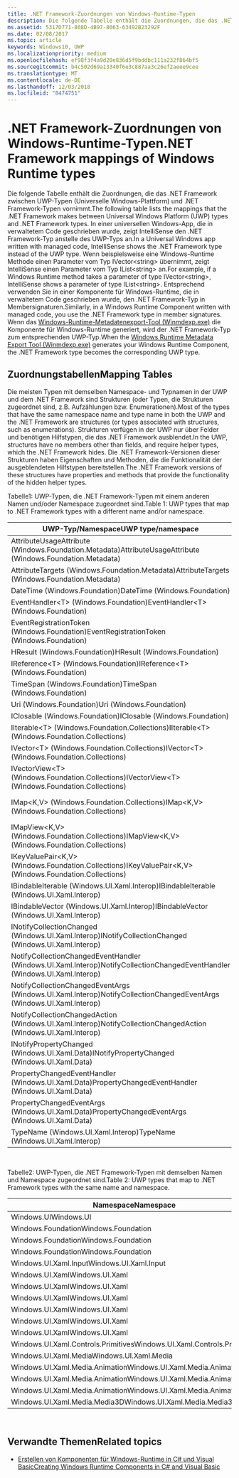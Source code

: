 ```yaml
---
title: .NET Framework-Zuordnungen von Windows-Runtime-Typen
description: Die folgende Tabelle enthält die Zuordnungen, die das .NET Framework zwischen UWP-Typen (Universelle Windows-Plattform) und .NET Framework-Typen vornimmt.
ms.assetid: 5317D771-808D-4B97-8063-63492B23292F
ms.date: 02/08/2017
ms.topic: article
keywords: Windows10, UWP
ms.localizationpriority: medium
ms.openlocfilehash: ef98f3f4a9d20e836d5f9bddbc111a232f864bf5
ms.sourcegitcommit: b4c502d69a13340f6e3c887aa3c26ef2aeee9cee
ms.translationtype: MT
ms.contentlocale: de-DE
ms.lasthandoff: 12/03/2018
ms.locfileid: "8474751"
---
```

# <a name="net-framework-mappings-of-windows-runtime-types"></a><span data-ttu-id="38356-104">.NET Framework-Zuordnungen von Windows-Runtime-Typen</span><span class="sxs-lookup"><span data-stu-id="38356-104">.NET Framework mappings of Windows Runtime types</span></span>



<span data-ttu-id="38356-105">Die folgende Tabelle enthält die Zuordnungen, die das .NET Framework zwischen UWP-Typen (Universelle Windows-Plattform) und .NET Framework-Typen vornimmt.</span><span class="sxs-lookup"><span data-stu-id="38356-105">The following table lists the mappings that the .NET Framework makes between Universal Windows Platform (UWP) types and .NET Framework types.</span></span> <span data-ttu-id="38356-106">In einer universellen Windows-App, die in verwaltetem Code geschrieben wurde, zeigt IntelliSense den .NET Framework-Typ anstelle des UWP-Typs an.</span><span class="sxs-lookup"><span data-stu-id="38356-106">In a Universal Windows app written with managed code, IntelliSense shows the .NET Framework type instead of the UWP type.</span></span> <span data-ttu-id="38356-107">Wenn beispielsweise eine Windows-Runtime Methode einen Parameter vom Typ IVector&lt;string&gt; übernimmt, zeigt IntelliSense einen Parameter vom Typ IList&lt;string&gt; an.</span><span class="sxs-lookup"><span data-stu-id="38356-107">For example, if a Windows Runtime method takes a parameter of type IVector&lt;string&gt;, IntelliSense shows a parameter of type IList&lt;string&gt;.</span></span> <span data-ttu-id="38356-108">Entsprechend verwenden Sie in einer Komponente für Windows-Runtime, die in verwaltetem Code geschrieben wurde, den .NET Framework-Typ in Membersignaturen.</span><span class="sxs-lookup"><span data-stu-id="38356-108">Similarly, in a Windows Runtime Component written with managed code, you use the .NET Framework type in member signatures.</span></span> <span data-ttu-id="38356-109">Wenn das [Windows-Runtime-Metadatenexport-Tool (Winmdexp.exe)](https://msdn.microsoft.com/library/hh925576.aspx) die Komponente für Windows-Runtime generiert, wird der .NET Framework-Typ zum entsprechenden UWP-Typ.</span><span class="sxs-lookup"><span data-stu-id="38356-109">When the [Windows Runtime Metadata Export Tool (Winmdexp.exe)](https://msdn.microsoft.com/library/hh925576.aspx) generates your Windows Runtime Component, the .NET Framework type becomes the corresponding UWP type.</span></span>

## <a name="mapping-tables"></a><span data-ttu-id="38356-110">Zuordnungstabellen</span><span class="sxs-lookup"><span data-stu-id="38356-110">Mapping Tables</span></span>


<span data-ttu-id="38356-111">Die meisten Typen mit demselben Namespace- und Typnamen in der UWP und dem .NET Framework sind Strukturen (oder Typen, die Strukturen zugeordnet sind, z.B. Aufzählungen bzw. Enumerationen).</span><span class="sxs-lookup"><span data-stu-id="38356-111">Most of the types that have the same namespace name and type name in both the UWP and the .NET Framework are structures (or types associated with structures, such as enumerations).</span></span> <span data-ttu-id="38356-112">Strukturen verfügen in der UWP nur über Felder und benötigen Hilfstypen, die das .NET Framework ausblendet.</span><span class="sxs-lookup"><span data-stu-id="38356-112">In the UWP, structures have no members other than fields, and require helper types, which the .NET Framework hides.</span></span> <span data-ttu-id="38356-113">Die .NET Framework-Versionen dieser Strukturen haben Eigenschaften und Methoden, die die Funktionalität der ausgeblendeten Hilfstypen bereitstellen.</span><span class="sxs-lookup"><span data-stu-id="38356-113">The .NET Framework versions of these structures have properties and methods that provide the functionality of the hidden helper types.</span></span>

<span data-ttu-id="38356-114">Tabelle1: UWP-Typen, die .NET Framework-Typen mit einem anderen Namen und/oder Namespace zugeordnet sind.</span><span class="sxs-lookup"><span data-stu-id="38356-114">Table 1: UWP types that map to .NET Framework types with a different name and/or namespace.</span></span>

| <span data-ttu-id="38356-115">UWP-Typ/Namespace</span><span class="sxs-lookup"><span data-stu-id="38356-115">UWP type/namespace</span></span>                                            | <span data-ttu-id="38356-116">.NET Framework-Typ/Namespace</span><span class="sxs-lookup"><span data-stu-id="38356-116">.NET Framework type/namespace</span></span>                                          | <span data-ttu-id="38356-117">.NET Framework-Assembly</span><span class="sxs-lookup"><span data-stu-id="38356-117">.NET Framework assembly</span></span>                           |
|---------------------------------------------------------------|------------------------------------------------------------------------|---------------------------------------------------|
| <span data-ttu-id="38356-118">AttributeUsageAttribute (Windows.Foundation.Metadata)</span><span class="sxs-lookup"><span data-stu-id="38356-118">AttributeUsageAttribute (Windows.Foundation.Metadata)</span></span>         | <span data-ttu-id="38356-119">AttributeUsageAttribute (System)</span><span class="sxs-lookup"><span data-stu-id="38356-119">AttributeUsageAttribute (System)</span></span>                                       | <span data-ttu-id="38356-120">System.Runtime.dll</span><span class="sxs-lookup"><span data-stu-id="38356-120">System.Runtime.dll</span></span>                                |
| <span data-ttu-id="38356-121">AttributeTargets (Windows.Foundation.Metadata)</span><span class="sxs-lookup"><span data-stu-id="38356-121">AttributeTargets (Windows.Foundation.Metadata)</span></span>                | <span data-ttu-id="38356-122">AttributeTargets (System)</span><span class="sxs-lookup"><span data-stu-id="38356-122">AttributeTargets (System)</span></span>                                              | <span data-ttu-id="38356-123">System.Runtime.dll</span><span class="sxs-lookup"><span data-stu-id="38356-123">System.Runtime.dll</span></span>                                |
| <span data-ttu-id="38356-124">DateTime (Windows.Foundation)</span><span class="sxs-lookup"><span data-stu-id="38356-124">DateTime (Windows.Foundation)</span></span>                                 | <span data-ttu-id="38356-125">DateTimeOffset (System)</span><span class="sxs-lookup"><span data-stu-id="38356-125">DateTimeOffset (System)</span></span>                                                | <span data-ttu-id="38356-126">System.Runtime.dll</span><span class="sxs-lookup"><span data-stu-id="38356-126">System.Runtime.dll</span></span>                                |
| <span data-ttu-id="38356-127">EventHandler&lt;T&gt; (Windows.Foundation)</span><span class="sxs-lookup"><span data-stu-id="38356-127">EventHandler&lt;T&gt; (Windows.Foundation)</span></span>                    | <span data-ttu-id="38356-128">EventHandler&lt;T&gt; (System)</span><span class="sxs-lookup"><span data-stu-id="38356-128">EventHandler&lt;T&gt; (System)</span></span>                                         | <span data-ttu-id="38356-129">System.Runtime.dll</span><span class="sxs-lookup"><span data-stu-id="38356-129">System.Runtime.dll</span></span>                                |
| <span data-ttu-id="38356-130">EventRegistrationToken (Windows.Foundation)</span><span class="sxs-lookup"><span data-stu-id="38356-130">EventRegistrationToken (Windows.Foundation)</span></span>                   | <span data-ttu-id="38356-131">EventRegistrationToken (System.Runtime.InteropServices.WindowsRuntime)</span><span class="sxs-lookup"><span data-stu-id="38356-131">EventRegistrationToken (System.Runtime.InteropServices.WindowsRuntime)</span></span> | <span data-ttu-id="38356-132">System.Runtime.InteropServices.WindowsRuntime.dll</span><span class="sxs-lookup"><span data-stu-id="38356-132">System.Runtime.InteropServices.WindowsRuntime.dll</span></span> |
| <span data-ttu-id="38356-133">HResult (Windows.Foundation)</span><span class="sxs-lookup"><span data-stu-id="38356-133">HResult (Windows.Foundation)</span></span>                                  | <span data-ttu-id="38356-134">Exception (System)</span><span class="sxs-lookup"><span data-stu-id="38356-134">Exception (System)</span></span>                                                     | <span data-ttu-id="38356-135">System.Runtime.dll</span><span class="sxs-lookup"><span data-stu-id="38356-135">System.Runtime.dll</span></span>                                |
| <span data-ttu-id="38356-136">IReference&lt;T&gt; (Windows.Foundation)</span><span class="sxs-lookup"><span data-stu-id="38356-136">IReference&lt;T&gt; (Windows.Foundation)</span></span>                      | <span data-ttu-id="38356-137">Nullable&lt;T&gt; (System)</span><span class="sxs-lookup"><span data-stu-id="38356-137">Nullable&lt;T&gt; (System)</span></span>                                             | <span data-ttu-id="38356-138">System.Runtime.dll</span><span class="sxs-lookup"><span data-stu-id="38356-138">System.Runtime.dll</span></span>                                |
| <span data-ttu-id="38356-139">TimeSpan (Windows.Foundation)</span><span class="sxs-lookup"><span data-stu-id="38356-139">TimeSpan (Windows.Foundation)</span></span>                                 | <span data-ttu-id="38356-140">TimeSpan (System)</span><span class="sxs-lookup"><span data-stu-id="38356-140">TimeSpan (System)</span></span>                                                      | <span data-ttu-id="38356-141">System.Runtime.dll</span><span class="sxs-lookup"><span data-stu-id="38356-141">System.Runtime.dll</span></span>                                |
| <span data-ttu-id="38356-142">Uri (Windows.Foundation)</span><span class="sxs-lookup"><span data-stu-id="38356-142">Uri (Windows.Foundation)</span></span>                                      | <span data-ttu-id="38356-143">Uri (System)</span><span class="sxs-lookup"><span data-stu-id="38356-143">Uri (System)</span></span>                                                           | <span data-ttu-id="38356-144">System.Runtime.dll</span><span class="sxs-lookup"><span data-stu-id="38356-144">System.Runtime.dll</span></span>                                |
| <span data-ttu-id="38356-145">IClosable (Windows.Foundation)</span><span class="sxs-lookup"><span data-stu-id="38356-145">IClosable (Windows.Foundation)</span></span>                                | <span data-ttu-id="38356-146">IDisposable (System)</span><span class="sxs-lookup"><span data-stu-id="38356-146">IDisposable (System)</span></span>                                                   | <span data-ttu-id="38356-147">System.Runtime.dll</span><span class="sxs-lookup"><span data-stu-id="38356-147">System.Runtime.dll</span></span>                                |
| <span data-ttu-id="38356-148">IIterable&lt;T&gt; (Windows.Foundation.Collections)</span><span class="sxs-lookup"><span data-stu-id="38356-148">IIterable&lt;T&gt; (Windows.Foundation.Collections)</span></span>           | <span data-ttu-id="38356-149">IEnumerable&lt;T&gt; (System.Collections.Generic)</span><span class="sxs-lookup"><span data-stu-id="38356-149">IEnumerable&lt;T&gt; (System.Collections.Generic)</span></span>                      | <span data-ttu-id="38356-150">System.Runtime.dll</span><span class="sxs-lookup"><span data-stu-id="38356-150">System.Runtime.dll</span></span>                                |
| <span data-ttu-id="38356-151">IVector&lt;T&gt; (Windows.Foundation.Collections)</span><span class="sxs-lookup"><span data-stu-id="38356-151">IVector&lt;T&gt; (Windows.Foundation.Collections)</span></span>             | <span data-ttu-id="38356-152">IList&lt;T&gt; (System.Collections.Generic)</span><span class="sxs-lookup"><span data-stu-id="38356-152">IList&lt;T&gt; (System.Collections.Generic)</span></span>                            | <span data-ttu-id="38356-153">System.Runtime.dll</span><span class="sxs-lookup"><span data-stu-id="38356-153">System.Runtime.dll</span></span>                                |
| <span data-ttu-id="38356-154">IVectorView&lt;T&gt; (Windows.Foundation.Collections)</span><span class="sxs-lookup"><span data-stu-id="38356-154">IVectorView&lt;T&gt; (Windows.Foundation.Collections)</span></span>         | <span data-ttu-id="38356-155">IReadOnlyList&lt;T&gt; (System.Collections.Generic)</span><span class="sxs-lookup"><span data-stu-id="38356-155">IReadOnlyList&lt;T&gt; (System.Collections.Generic)</span></span>                    | <span data-ttu-id="38356-156">System.Runtime.dll</span><span class="sxs-lookup"><span data-stu-id="38356-156">System.Runtime.dll</span></span>                                |
| <span data-ttu-id="38356-157">IMap&lt;K,V&gt; (Windows.Foundation.Collections)</span><span class="sxs-lookup"><span data-stu-id="38356-157">IMap&lt;K,V&gt; (Windows.Foundation.Collections)</span></span>              | <span data-ttu-id="38356-158">IDictionary&lt;TKey,TValue&gt; (System.Collections.Generic)</span><span class="sxs-lookup"><span data-stu-id="38356-158">IDictionary&lt;TKey,TValue&gt; (System.Collections.Generic)</span></span>            | <span data-ttu-id="38356-159">System.Runtime.dll</span><span class="sxs-lookup"><span data-stu-id="38356-159">System.Runtime.dll</span></span>                                |
| <span data-ttu-id="38356-160">IMapView&lt;K,V&gt; (Windows.Foundation.Collections)</span><span class="sxs-lookup"><span data-stu-id="38356-160">IMapView&lt;K,V&gt; (Windows.Foundation.Collections)</span></span>          | <span data-ttu-id="38356-161">IReadOnlyDictionary&lt;TKey,TValue&gt; (System.Collections.Generic)</span><span class="sxs-lookup"><span data-stu-id="38356-161">IReadOnlyDictionary&lt;TKey,TValue&gt; (System.Collections.Generic)</span></span>    | <span data-ttu-id="38356-162">System.Runtime.dll</span><span class="sxs-lookup"><span data-stu-id="38356-162">System.Runtime.dll</span></span>                                |
| <span data-ttu-id="38356-163">IKeyValuePair&lt;K,V&gt; (Windows.Foundation.Collections)</span><span class="sxs-lookup"><span data-stu-id="38356-163">IKeyValuePair&lt;K,V&gt; (Windows.Foundation.Collections)</span></span>     | <span data-ttu-id="38356-164">KeyValuePair&lt;TKey,TValue&gt; (System.Collections.Generic)</span><span class="sxs-lookup"><span data-stu-id="38356-164">KeyValuePair&lt;TKey,TValue&gt; (System.Collections.Generic)</span></span>           | <span data-ttu-id="38356-165">System.Runtime.dll</span><span class="sxs-lookup"><span data-stu-id="38356-165">System.Runtime.dll</span></span>                                |
| <span data-ttu-id="38356-166">IBindableIterable (Windows.UI.Xaml.Interop)</span><span class="sxs-lookup"><span data-stu-id="38356-166">IBindableIterable (Windows.UI.Xaml.Interop)</span></span>                   | <span data-ttu-id="38356-167">IEnumerable (System.Collections)</span><span class="sxs-lookup"><span data-stu-id="38356-167">IEnumerable (System.Collections)</span></span>                                       | <span data-ttu-id="38356-168">System.Runtime.dll</span><span class="sxs-lookup"><span data-stu-id="38356-168">System.Runtime.dll</span></span>                                |
| <span data-ttu-id="38356-169">IBindableVector (Windows.UI.Xaml.Interop)</span><span class="sxs-lookup"><span data-stu-id="38356-169">IBindableVector (Windows.UI.Xaml.Interop)</span></span>                     | <span data-ttu-id="38356-170">IList (System.Collections)</span><span class="sxs-lookup"><span data-stu-id="38356-170">IList (System.Collections)</span></span>                                             | <span data-ttu-id="38356-171">System.Runtime.dll</span><span class="sxs-lookup"><span data-stu-id="38356-171">System.Runtime.dll</span></span>                                |
| <span data-ttu-id="38356-172">INotifyCollectionChanged (Windows.UI.Xaml.Interop)</span><span class="sxs-lookup"><span data-stu-id="38356-172">INotifyCollectionChanged (Windows.UI.Xaml.Interop)</span></span>            | <span data-ttu-id="38356-173">INotifyCollectionChanged (System.Collections.Specialized)</span><span class="sxs-lookup"><span data-stu-id="38356-173">INotifyCollectionChanged (System.Collections.Specialized)</span></span>              | <span data-ttu-id="38356-174">System.ObjectModel.dll</span><span class="sxs-lookup"><span data-stu-id="38356-174">System.ObjectModel.dll</span></span>                            |
| <span data-ttu-id="38356-175">NotifyCollectionChangedEventHandler (Windows.UI.Xaml.Interop)</span><span class="sxs-lookup"><span data-stu-id="38356-175">NotifyCollectionChangedEventHandler (Windows.UI.Xaml.Interop)</span></span> | <span data-ttu-id="38356-176">NotifyCollectionChangedEventHandler (System.Collections.Specialized)</span><span class="sxs-lookup"><span data-stu-id="38356-176">NotifyCollectionChangedEventHandler (System.Collections.Specialized)</span></span>   | <span data-ttu-id="38356-177">System.ObjectModel.dll</span><span class="sxs-lookup"><span data-stu-id="38356-177">System.ObjectModel.dll</span></span>                            |
| <span data-ttu-id="38356-178">NotifyCollectionChangedEventArgs (Windows.UI.Xaml.Interop)</span><span class="sxs-lookup"><span data-stu-id="38356-178">NotifyCollectionChangedEventArgs (Windows.UI.Xaml.Interop)</span></span>    | <span data-ttu-id="38356-179">NotifyCollectionChangedEventArgs (System.Collections.Specialized)</span><span class="sxs-lookup"><span data-stu-id="38356-179">NotifyCollectionChangedEventArgs (System.Collections.Specialized)</span></span>      | <span data-ttu-id="38356-180">System.ObjectModel.dll</span><span class="sxs-lookup"><span data-stu-id="38356-180">System.ObjectModel.dll</span></span>                            |
| <span data-ttu-id="38356-181">NotifyCollectionChangedAction (Windows.UI.Xaml.Interop)</span><span class="sxs-lookup"><span data-stu-id="38356-181">NotifyCollectionChangedAction (Windows.UI.Xaml.Interop)</span></span>       | <span data-ttu-id="38356-182">NotifyCollectionChangedAction (System.Collections.Specialized)</span><span class="sxs-lookup"><span data-stu-id="38356-182">NotifyCollectionChangedAction (System.Collections.Specialized)</span></span>         | <span data-ttu-id="38356-183">System.ObjectModel.dll</span><span class="sxs-lookup"><span data-stu-id="38356-183">System.ObjectModel.dll</span></span>                            |
| <span data-ttu-id="38356-184">INotifyPropertyChanged (Windows.UI.Xaml.Data)</span><span class="sxs-lookup"><span data-stu-id="38356-184">INotifyPropertyChanged (Windows.UI.Xaml.Data)</span></span>                 | <span data-ttu-id="38356-185">INotifyPropertyChanged (System.ComponentModel)</span><span class="sxs-lookup"><span data-stu-id="38356-185">INotifyPropertyChanged (System.ComponentModel)</span></span>                         | <span data-ttu-id="38356-186">System.ObjectModel.dll</span><span class="sxs-lookup"><span data-stu-id="38356-186">System.ObjectModel.dll</span></span>                            |
| <span data-ttu-id="38356-187">PropertyChangedEventHandler (Windows.UI.Xaml.Data)</span><span class="sxs-lookup"><span data-stu-id="38356-187">PropertyChangedEventHandler (Windows.UI.Xaml.Data)</span></span>            | <span data-ttu-id="38356-188">PropertyChangedEventHandler (System.ComponentModel)</span><span class="sxs-lookup"><span data-stu-id="38356-188">PropertyChangedEventHandler (System.ComponentModel)</span></span>                    | <span data-ttu-id="38356-189">System.ObjectModel.dll</span><span class="sxs-lookup"><span data-stu-id="38356-189">System.ObjectModel.dll</span></span>                            |
| <span data-ttu-id="38356-190">PropertyChangedEventArgs (Windows.UI.Xaml.Data)</span><span class="sxs-lookup"><span data-stu-id="38356-190">PropertyChangedEventArgs (Windows.UI.Xaml.Data)</span></span>               | <span data-ttu-id="38356-191">PropertyChangedEventArgs (System.ComponentModel)</span><span class="sxs-lookup"><span data-stu-id="38356-191">PropertyChangedEventArgs (System.ComponentModel)</span></span>                       | <span data-ttu-id="38356-192">System.ObjectModel.dll</span><span class="sxs-lookup"><span data-stu-id="38356-192">System.ObjectModel.dll</span></span>                            |
| <span data-ttu-id="38356-193">TypeName (Windows.UI.Xaml.Interop)</span><span class="sxs-lookup"><span data-stu-id="38356-193">TypeName (Windows.UI.Xaml.Interop)</span></span>                            | <span data-ttu-id="38356-194">Type (System)</span><span class="sxs-lookup"><span data-stu-id="38356-194">Type (System)</span></span>                                                          | <span data-ttu-id="38356-195">System.Runtime.dll</span><span class="sxs-lookup"><span data-stu-id="38356-195">System.Runtime.dll</span></span>                                |

 

<span data-ttu-id="38356-196">Tabelle2: UWP-Typen, die .NET Framework-Typen mit demselben Namen und Namespace zugeordnet sind.</span><span class="sxs-lookup"><span data-stu-id="38356-196">Table 2: UWP types that map to .NET Framework types with the same name and namespace.</span></span>

| <span data-ttu-id="38356-197">Namespace</span><span class="sxs-lookup"><span data-stu-id="38356-197">Namespace</span></span>                           | <span data-ttu-id="38356-198">Typ</span><span class="sxs-lookup"><span data-stu-id="38356-198">Type</span></span>               | <span data-ttu-id="38356-199">.NET Framework-Assembly</span><span class="sxs-lookup"><span data-stu-id="38356-199">.NET Framework assembly</span></span>                   |
|-------------------------------------|--------------------|-------------------------------------------|
| <span data-ttu-id="38356-200">Windows.UI</span><span class="sxs-lookup"><span data-stu-id="38356-200">Windows.UI</span></span>                          | <span data-ttu-id="38356-201">Color</span><span class="sxs-lookup"><span data-stu-id="38356-201">Color</span></span>              | <span data-ttu-id="38356-202">System.Runtime.WindowsRuntime.dll</span><span class="sxs-lookup"><span data-stu-id="38356-202">System.Runtime.WindowsRuntime.dll</span></span>         |
| <span data-ttu-id="38356-203">Windows.Foundation</span><span class="sxs-lookup"><span data-stu-id="38356-203">Windows.Foundation</span></span>                  | <span data-ttu-id="38356-204">Point</span><span class="sxs-lookup"><span data-stu-id="38356-204">Point</span></span>              | <span data-ttu-id="38356-205">System.Runtime.WindowsRuntime.dll</span><span class="sxs-lookup"><span data-stu-id="38356-205">System.Runtime.WindowsRuntime.dll</span></span>         |
| <span data-ttu-id="38356-206">Windows.Foundation</span><span class="sxs-lookup"><span data-stu-id="38356-206">Windows.Foundation</span></span>                  | <span data-ttu-id="38356-207">Rect</span><span class="sxs-lookup"><span data-stu-id="38356-207">Rect</span></span>               | <span data-ttu-id="38356-208">System.Runtime.WindowsRuntime.dll</span><span class="sxs-lookup"><span data-stu-id="38356-208">System.Runtime.WindowsRuntime.dll</span></span>         |
| <span data-ttu-id="38356-209">Windows.Foundation</span><span class="sxs-lookup"><span data-stu-id="38356-209">Windows.Foundation</span></span>                  | <span data-ttu-id="38356-210">Size</span><span class="sxs-lookup"><span data-stu-id="38356-210">Size</span></span>               | <span data-ttu-id="38356-211">System.Runtime.WindowsRuntime.dll</span><span class="sxs-lookup"><span data-stu-id="38356-211">System.Runtime.WindowsRuntime.dll</span></span>         |
| <span data-ttu-id="38356-212">Windows.UI.Xaml.Input</span><span class="sxs-lookup"><span data-stu-id="38356-212">Windows.UI.Xaml.Input</span></span>               | <span data-ttu-id="38356-213">ICommand</span><span class="sxs-lookup"><span data-stu-id="38356-213">ICommand</span></span>           | <span data-ttu-id="38356-214">System.ObjectModel.dll</span><span class="sxs-lookup"><span data-stu-id="38356-214">System.ObjectModel.dll</span></span>                    |
| <span data-ttu-id="38356-215">Windows.UI.Xaml</span><span class="sxs-lookup"><span data-stu-id="38356-215">Windows.UI.Xaml</span></span>                     | <span data-ttu-id="38356-216">CornerRadius</span><span class="sxs-lookup"><span data-stu-id="38356-216">CornerRadius</span></span>       | <span data-ttu-id="38356-217">System.Runtime.WindowsRuntime.UI.Xaml.dll</span><span class="sxs-lookup"><span data-stu-id="38356-217">System.Runtime.WindowsRuntime.UI.Xaml.dll</span></span> |
| <span data-ttu-id="38356-218">Windows.UI.Xaml</span><span class="sxs-lookup"><span data-stu-id="38356-218">Windows.UI.Xaml</span></span>                     | <span data-ttu-id="38356-219">Duration</span><span class="sxs-lookup"><span data-stu-id="38356-219">Duration</span></span>           | <span data-ttu-id="38356-220">System.Runtime.WindowsRuntime.UI.Xaml.dll</span><span class="sxs-lookup"><span data-stu-id="38356-220">System.Runtime.WindowsRuntime.UI.Xaml.dll</span></span> |
| <span data-ttu-id="38356-221">Windows.UI.Xaml</span><span class="sxs-lookup"><span data-stu-id="38356-221">Windows.UI.Xaml</span></span>                     | <span data-ttu-id="38356-222">DurationTyp</span><span class="sxs-lookup"><span data-stu-id="38356-222">DurationType</span></span>       | <span data-ttu-id="38356-223">System.Runtime.WindowsRuntime.UI.Xaml.dll</span><span class="sxs-lookup"><span data-stu-id="38356-223">System.Runtime.WindowsRuntime.UI.Xaml.dll</span></span> |
| <span data-ttu-id="38356-224">Windows.UI.Xaml</span><span class="sxs-lookup"><span data-stu-id="38356-224">Windows.UI.Xaml</span></span>                     | <span data-ttu-id="38356-225">GridLength</span><span class="sxs-lookup"><span data-stu-id="38356-225">GridLength</span></span>         | <span data-ttu-id="38356-226">System.Runtime.WindowsRuntime.UI.Xaml.dll</span><span class="sxs-lookup"><span data-stu-id="38356-226">System.Runtime.WindowsRuntime.UI.Xaml.dll</span></span> |
| <span data-ttu-id="38356-227">Windows.UI.Xaml</span><span class="sxs-lookup"><span data-stu-id="38356-227">Windows.UI.Xaml</span></span>                     | <span data-ttu-id="38356-228">GridUnitType</span><span class="sxs-lookup"><span data-stu-id="38356-228">GridUnitType</span></span>       | <span data-ttu-id="38356-229">System.Runtime.WindowsRuntime.UI.Xaml.dll</span><span class="sxs-lookup"><span data-stu-id="38356-229">System.Runtime.WindowsRuntime.UI.Xaml.dll</span></span> |
| <span data-ttu-id="38356-230">Windows.UI.Xaml</span><span class="sxs-lookup"><span data-stu-id="38356-230">Windows.UI.Xaml</span></span>                     | <span data-ttu-id="38356-231">Thickness</span><span class="sxs-lookup"><span data-stu-id="38356-231">Thickness</span></span>          | <span data-ttu-id="38356-232">System.Runtime.WindowsRuntime.UI.Xaml.dll</span><span class="sxs-lookup"><span data-stu-id="38356-232">System.Runtime.WindowsRuntime.UI.Xaml.dll</span></span> |
| <span data-ttu-id="38356-233">Windows.UI.Xaml.Controls.Primitives</span><span class="sxs-lookup"><span data-stu-id="38356-233">Windows.UI.Xaml.Controls.Primitives</span></span> | <span data-ttu-id="38356-234">GeneratorPosition</span><span class="sxs-lookup"><span data-stu-id="38356-234">GeneratorPosition</span></span>  | <span data-ttu-id="38356-235">System.Runtime.WindowsRuntime.UI.Xaml.dll</span><span class="sxs-lookup"><span data-stu-id="38356-235">System.Runtime.WindowsRuntime.UI.Xaml.dll</span></span> |
| <span data-ttu-id="38356-236">Windows.UI.Xaml.Media</span><span class="sxs-lookup"><span data-stu-id="38356-236">Windows.UI.Xaml.Media</span></span>               | <span data-ttu-id="38356-237">Matrix</span><span class="sxs-lookup"><span data-stu-id="38356-237">Matrix</span></span>             | <span data-ttu-id="38356-238">System.Runtime.WindowsRuntime.UI.Xaml.dll</span><span class="sxs-lookup"><span data-stu-id="38356-238">System.Runtime.WindowsRuntime.UI.Xaml.dll</span></span> |
| <span data-ttu-id="38356-239">Windows.UI.Xaml.Media.Animation</span><span class="sxs-lookup"><span data-stu-id="38356-239">Windows.UI.Xaml.Media.Animation</span></span>     | <span data-ttu-id="38356-240">KeyTime</span><span class="sxs-lookup"><span data-stu-id="38356-240">KeyTime</span></span>            | <span data-ttu-id="38356-241">System.Runtime.WindowsRuntime.UI.Xaml.dll</span><span class="sxs-lookup"><span data-stu-id="38356-241">System.Runtime.WindowsRuntime.UI.Xaml.dll</span></span> |
| <span data-ttu-id="38356-242">Windows.UI.Xaml.Media.Animation</span><span class="sxs-lookup"><span data-stu-id="38356-242">Windows.UI.Xaml.Media.Animation</span></span>     | <span data-ttu-id="38356-243">RepeatBehavior</span><span class="sxs-lookup"><span data-stu-id="38356-243">RepeatBehavior</span></span>     | <span data-ttu-id="38356-244">System.Runtime.WindowsRuntime.UI.Xaml.dll</span><span class="sxs-lookup"><span data-stu-id="38356-244">System.Runtime.WindowsRuntime.UI.Xaml.dll</span></span> |
| <span data-ttu-id="38356-245">Windows.UI.Xaml.Media.Animation</span><span class="sxs-lookup"><span data-stu-id="38356-245">Windows.UI.Xaml.Media.Animation</span></span>     | <span data-ttu-id="38356-246">RepeatBehaviorTyp</span><span class="sxs-lookup"><span data-stu-id="38356-246">RepeatBehaviorType</span></span> | <span data-ttu-id="38356-247">System.Runtime.WindowsRuntime.UI.Xaml.dll</span><span class="sxs-lookup"><span data-stu-id="38356-247">System.Runtime.WindowsRuntime.UI.Xaml.dll</span></span> |
| <span data-ttu-id="38356-248">Windows.UI.Xaml.Media.Media3D</span><span class="sxs-lookup"><span data-stu-id="38356-248">Windows.UI.Xaml.Media.Media3D</span></span>       | <span data-ttu-id="38356-249">Matrix3D</span><span class="sxs-lookup"><span data-stu-id="38356-249">Matrix3D</span></span>           | <span data-ttu-id="38356-250">System.Runtime.WindowsRuntime.UI.Xaml.dll</span><span class="sxs-lookup"><span data-stu-id="38356-250">System.Runtime.WindowsRuntime.UI.Xaml.dll</span></span> |

 

## <a name="related-topics"></a><span data-ttu-id="38356-251">Verwandte Themen</span><span class="sxs-lookup"><span data-stu-id="38356-251">Related topics</span></span>

* [<span data-ttu-id="38356-252">Erstellen von Komponenten für Windows-Runtime in C# und Visual Basic</span><span class="sxs-lookup"><span data-stu-id="38356-252">Creating Windows Runtime Components in C# and Visual Basic</span></span>](creating-windows-runtime-components-in-csharp-and-visual-basic.md)
